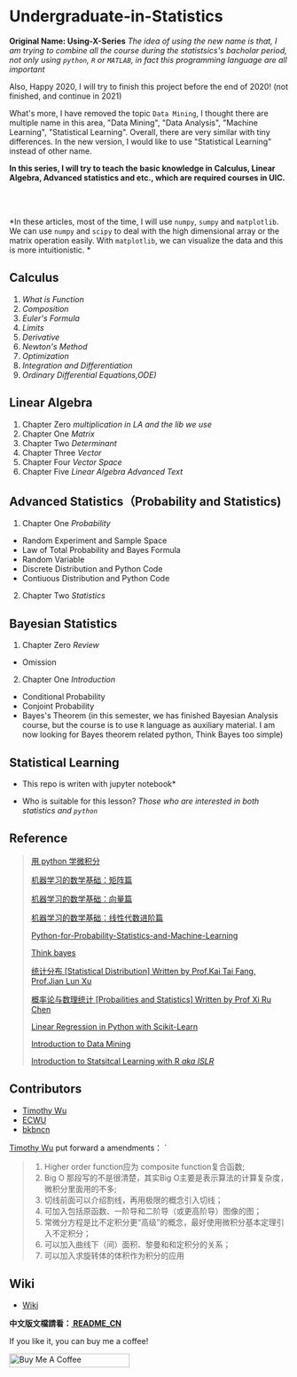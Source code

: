 # Undergraduate-in-Statistics

**Original Name: Using-X-Series**
*The idea of using the new name is that, I am trying to combine all the course during the statistsics's bacholar period, not only using `python`, `R` or `MATLAB`, in fact this programming language are all important*

Also, Happy 2020, I will try to finish this project before the end of 2020! (not finished, and continue in 2021)

What's more, I have removed the topic `Data Mining`, I thought there are multiple name in this area, "Data Mining", "Data Analysis", "Machine Learning", "Statistical Learning". Overall, there are very similar with tiny differences. In the new version, I would like to use "Statistical Learning" instead of other name.


**In this series, I will try to teach the basic knowledge in Calculus, Linear Algebra, Advanced statistics and etc., which are required courses in UIC.** 

<br>
<br>

*In these articles, most of the time, I will use `numpy`, `sumpy` and `matplotlib`. We can use `numpy` and `scipy` to deal with the high dimensional array or the matrix operation easily. With `matplotlib`, we can visualize the data and this is more intuitionistic. *



## Calculus

1. *What is Function*
2. *Composition*
3. *Euler's Formula*
4. *Limits*
5. *Derivative*
6. *Newton's Method*
7. *Optimization*
8. *Integration and Differentiation*
8. *Ordinary Differential Equations,ODE)*

## Linear Algebra

1. Chapter Zero *multiplication in LA and the lib we use*
2. Chapter One *Matrix*
3. Chapter Two *Determinant*
4. Chapter Three *Vector*
5. Chapter Four *Vector Space*
6. Chapter Five *Linear Algebra Advanced Text*


## Advanced Statistics（Probability and Statistics)

1. Chapter One *Probability*
  * Random Experiment and Sample Space
  * Law of Total Probability and Bayes Formula
  * Random Variable
  * Discrete Distribution and Python Code
  * Contiuous Distribution and Python Code
2. Chapter Two *Statistics*

## Bayesian Statistics

1. Chapter Zero *Review*
  * Omission
2. Chapter One *Introduction*
  * Conditional Probability
  * Conjoint Probability
  * Bayes's Theorem
(in this semester, we has finished Bayesian Analysis course, but the course is to use ` R ` language as auxiliary material. I am  now looking for Bayes theorem related python, Think Bayes too simple)

## Statistical Learning 




* This repo is writen with jupyter notebook*

* Who is suitable for this lesson? *Those who are interested in both statistics and `python`* <br>




## Reference

> <a href="https://ryancheunggit.gitbooks.io/calculus-with-python/content/01Functions.html"> 用 python 学微积分 </a>
>
> <a href="http://www.hahack.com/math/math-matrix/">机器学习的数学基础：矩阵篇</a>
>
> <a href="http://www.hahack.com/math/math-vector/">机器学习的数学基础：向量篇 </a>
>
> <a href="http://www.hahack.com/math/math-linear-algebra-graded/"> 机器学习的数学基础：线性代数进阶篇</a>
>
> <a href="https://github.com/unpingco/Python-for-Probability-Statistics-and-Machine-Learning"> Python-for-Probability-Statistics-and-Machine-Learning</a>
>
> <a href="https://greenteapress.com/wp/think-bayes/"> Think bayes </a>
>
> <a href="http://item.jd.com/12019664.html"> 统计分布 [Statistical Distribution] Written by Prof.Kai Tai Fang, Prof.Jian Lun Xu </a>
>
> <a href="https://www.amazon.cn/dp/B073LBYPZ4/ref=sr_1_1?ie=UTF8&qid=1546071311&sr=8-1&keywords=陈希儒"> 概率论与数理统计 [Probailities and Statistics] Written by Prof Xi Ru Chen </a> 
>
> <a href="https://stackabuse.com/linear-regression-in-python-with-scikit-learn/"> Linear Regression in Python with Scikit-Learn </a> 
> 
> <a href="https://github.com/mhahsler/Introduction_to_Data_Mining_R_Examples"> Introduction to Data Mining </a>
>
> <a href="https://www.statlearning.com/"> Introduction to Statsitcal Learning with R *aka ISLR* </a>


## Contributors
* <a href="http://dst.uic.edu.hk/cn/stat/staff/52-statistics-cn/859-dr-wu-jingjin-timothy"> Timothy Wu </a>
* <a href="https://ecwuuuuu.com"> ECWU </a> 
* <a href='https://github.com/bkbncn'> bkbncn </a>

<a href= "http://dst.uic.edu.hk/cn/stat/staff/52-statistics-cn/859-dr-wu-jingjin-timothy"> Timothy Wu</a> put forward a amendments：
`
>    1. Higher order function应为 composite function复合函数; <br>
>    2. Big O 那段写的不是很清楚，其实Big O主要是表示算法的计算复杂度，微积分里面用的不多; <br>
>    3. 切线前面可以介绍割线，再用极限的概念引入切线；<br>
>    4. 可加入包括原函数、一阶导和二阶导（或更高阶导）图像的图；<br>
>    5. 常微分方程是比不定积分更“高级”的概念，最好使用微积分基本定理引入不定积分；<br>
>    6. 可以加入曲线下（间）面积、黎曼和和定积分的关系；<br>
>    7. 可以加入求旋转体的体积作为积分的应用<br>

## Wiki 

* <a href="https://github.com/TerenceLiu98/Using-Python-Series/wiki/"> Wiki </a>

**中文版文檔請看：<a href="https://github.com/TerenceLiu98/Using-Python-Series/blob/master/README_CN.md"> README_CN </a>**

If you like it, you can buy me a coffee!

<a href="https://www.buymeacoffee.com/bMvSzyqnC" target="_blank"><img src="https://cdn.buymeacoffee.com/buttons/default-black.png" alt="Buy Me A Coffee" style="height: 25px !important;width: 217px !important;" ></a>
